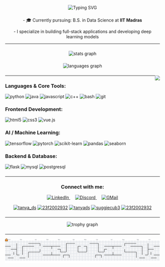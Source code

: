 <p align="center">
  <img src="https://readme-typing-svg.herokuapp.com?font=Fira+Code&size=30&pause=1000&color=ADD8E6&center=true&vCenter=true&multiline=true&width=435&lines=Hi!+I'm+Tanya+Thakur+👋;" alt="Typing SVG" />
</p>

###
<p align="center">
  - 🎓 Currently pursuing: B.S. in Data Science at <strong>IIT Madras</strong>
</p>  

<p align="center">  
  - I specialize in building full-stack applications and developing deep learning models
</p>

---

###

<div align="center">
  <img src="https://github-readme-stats.vercel.app/api?username=23f2002932&hide_title=false&hide_rank=false&show_icons=true&include_all_commits=true&count_private=true&disable_animations=false&theme=dracula&locale=en&hide_border=false" height="150" alt="stats graph"  />
</div>

###
<div align="center">
  <img src="https://github-readme-stats.vercel.app/api/top-langs?username=23f2002932&locale=en&hide_title=false&layout=compact&card_width=320&langs_count=5&theme=dracula&hide_border=false" height="150" alt="languages graph"  />
</div>

###

<img align="right" height="250" src="https://i.imgflip.com/65efzo.gif"  />

###
---
<h3 align="left">Languages & Core Tools:</h3>
<p align="left">
  <img src="https://img.shields.io/badge/Python-3776AB?style=for-the-badge&logo=python&logoColor=white" alt="python"/>
  <img src="https://img.shields.io/badge/Java-ED8B00?style=for-the-badge&logo=openjdk&logoColor=white" alt="java"/>
  <img src="https://img.shields.io/badge/JavaScript-F7DF1E?style=for-the-badge&logo=javascript&logoColor=black" alt="javascript"/>
  <img src="https://img.shields.io/badge/C++-00599C?style=for-the-badge&logo=c%2B%2B&logoColor=white" alt="c++"/>
  <img src="https://img.shields.io/badge/Bash-4EAA25?style=for-the-badge&logo=gnubash&logoColor=white" alt="bash"/>
  <img src="https://img.shields.io/badge/Git-F05032?style=for-the-badge&logo=git&logoColor=white" alt="git"/>
</p>

<h3 align="left">Frontend Development:</h3>
<p align="left">
  <img src="https://img.shields.io/badge/HTML5-E34F26?style=for-the-badge&logo=html5&logoColor=white" alt="html5"/>
  <img src="https://img.shields.io/badge/CSS3-1572B6?style=for-the-badge&logo=css3&logoColor=white" alt="css3"/>
  <img src="https://img.shields.io/badge/Vue.js-4FC08D?style=for-the-badge&logo=vuedotjs&logoColor=white" alt="vue.js"/>
</p>

<h3 align="left">AI / Machine Learning:</h3>
<p align="left">
  <img src="https://img.shields.io/badge/TensorFlow-FF6F00?style=for-the-badge&logo=tensorflow&logoColor=white" alt="tensorflow"/>
  <img src="https://img.shields.io/badge/PyTorch-EE4C2C?style=for-the-badge&logo=pytorch&logoColor=white" alt="pytorch"/>
  <img src="https://img.shields.io/badge/Scikit--Learn-F7931E?style=for-the-badge&logo=scikit-learn&logoColor=white" alt="scikit-learn"/>
  <img src="https://img.shields.io/badge/Pandas-150458?style=for-the-badge&logo=pandas&logoColor=white" alt="pandas"/>
  <img src="https://img.shields.io/badge/Seaborn-4B8BBE?style=for-the-badge&logo=seaborn&logoColor=white" alt="seaborn"/>
</p>

<h3 align="left">Backend & Database:</h3>
<p align="left">
  <img src="https://img.shields.io/badge/Flask-000000?style=for-the-badge&logo=flask&logoColor=white" alt="flask"/>
  <img src="https://img.shields.io/badge/MySQL-4479A1?style=for-the-badge&logo=mysql&logoColor=white" alt="mysql"/>
  <img src="https://img.shields.io/badge/PostgreSQL-4169E1?style=for-the-badge&logo=postgresql&logoColor=white" alt="postgresql"/>
</p>

###
---
<h3 align="center">Connect with me:</h3>

<p align="center">
  <a href="https://www.linkedin.com/in/tanya233/" target="_blank">
    <img src="https://user-images.githubusercontent.com/74038190/235294012-0a55e343-37ad-4b0f-924f-c8431d9d2483.gif" alt="LinkedIn" width="100" />
  </a>
  &nbsp;&nbsp;&nbsp;
  <a href="https://discord.com/users/1229986921875505194" target="_blank">
    <img src="https://user-images.githubusercontent.com/74038190/235294015-47144047-25ab-417c-af1b-6746820a20ff.gif" alt="Discord" width="100" />
  </a>
  &nbsp;&nbsp;&nbsp;
  <a href="mailto:tanyaitpro@gmail.com" target="_blank">
    <img src="https://github.com/Fyxod/fyxod/assets/140262636/cb0f74c5-b3a2-44c2-836c-be63d0f56025" alt="GMail" width="102" />
  </a>
</p>
<p align="center">
  <a href="https://www.leetcode.com/tanya_ds" target="blank"><img align="center" src="https://raw.githubusercontent.com/rahuldkjain/github-profile-readme-generator/master/src/images/icons/Social/leet-code.svg" alt="tanya_ds" height="50" width="60" /></a>
  <a href="https://www.hackerrank.com/23f2002932" target="blank"><img align="center" src="https://raw.githubusercontent.com/rahuldkjain/github-profile-readme-generator/master/src/images/icons/Social/hackerrank.svg" alt="23f2002932" height="50" width="60" /></a>
  <a href="https://kaggle.com/tanyads" target="blank"><img align="center" src="https://raw.githubusercontent.com/rahuldkjain/github-profile-readme-generator/master/src/images/icons/Social/kaggle.svg" alt="tanyads" height="50" width="60" /></a>
  <a href="https://instagram.com/suggiecub3" target="blank"><img align="center" src="https://raw.githubusercontent.com/rahuldkjain/github-profile-readme-generator/master/src/images/icons/Social/instagram.svg" alt="suggiecub3" height="50" width="60" /></a>
  <a href="https://dev.to/23f2002932" target="blank"><img align="center" src="https://raw.githubusercontent.com/rahuldkjain/github-profile-readme-generator/master/src/images/icons/Social/devto.svg" alt="23f2002932" height="50" width="60" /></a>
</p>

###
---

<div align="center">
  <img src="https://github-profile-trophy.vercel.app?username=23f2002932&theme=dracula&column=-1&row=1&margin-w=8&margin-h=8&no-bg=false&no-frame=false&order=4" height="150" alt="trophy graph"  />
</div>

###
---
<picture>
  <source media="(prefers-color-scheme: dark)" srcset="https://raw.githubusercontent.com/23f2002932/23f2002932/output/pacman-contribution-graph-dark.svg">
  <source media="(prefers-color-scheme: light)" srcset="https://raw.githubusercontent.com/23f2002932/23f2002932/output/pacman-contribution-graph.svg">
  <img alt="pacman contribution graph" src="https://raw.githubusercontent.com/23f2002932/23f2002932/output/pacman-contribution-graph.svg">
</picture>

###
